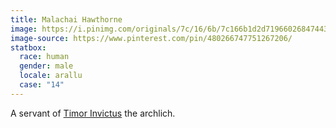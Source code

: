 ```yaml
---
title: Malachai Hawthorne
image: https://i.pinimg.com/originals/7c/16/6b/7c166b1d2d7196602684744392221cd7.png
image-source: https://www.pinterest.com/pin/480266747751267206/
statbox:
  race: human
  gender: male
  locale: arallu
  case: "14"
---
```


A servant of [Timor Invictus](timor-invictus) the archlich.

